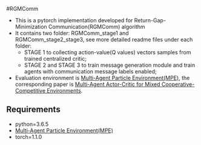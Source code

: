 #RGMComm

+ This is a pytorch implementation developed for Return-Gap-Minimization Communication(RGMComm) algorithm 
+ It contains two folder: RGMComm_stage1 and RGMComm_stage2_stage3, see more detailed readme files under each folder:
  + STAGE 1 to collecting action-value(Q values) vectors samples from trained centralized critic;
  + STAGE 2 and STAGE 3 to train message generation module and train agents with communication message labels enabled; 
+ Evaluation environment is [Multi-Agent Particle Environment(MPE)](https://github.com/openai/multiagent-particle-envs), the corresponding paper is [Multi-Agent Actor-Critic for Mixed Cooperative-Competitive Environments](https://arxiv.org/abs/1706.02275).

## Requirements

- python=3.6.5
- [Multi-Agent Particle Environment(MPE)](https://github.com/openai/multiagent-particle-envs)
- torch=1.1.0
